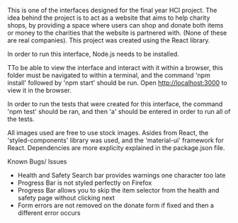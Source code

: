 This is one of the interfaces designed for the final year HCI project. The idea behind the project is to act as a website that aims to help charity shops, by providing a space where users can shop and donate both items or money to the charities that the website is partnered with. (None of these are real companies). This project was created using the React library. 

In order to run this interface, Node.js needs to be installed. 

TTo be able to view the interface and interact with it within a browser, this folder must be navigated to within a terminal, and the command 'npm install' followed by 'npm start' should be run. Open [http://localhost:3000](http://localhost:3000) to view it in the browser.

In order to run the tests that were created for this interface, the command 'npm test' should be ran, and then 'a' should be entered in order to run all of the tests. 

All images used are free to use stock images. 
Asides from React, the 'styled-components' library was used, and the 'material-ui' framework for React. Dependencies are more explicity explained in the package.json file.  

Known Bugs/ Issues 
- Health and Safety Search bar provides warnings one character too late 
- Progress Bar is not styled perfectly on Firefox 
- Progress Bar allows you to skip the item selector from the health and safety page without clicking next 
- Form errors are not removed on the donate form if fixed and then a different error occurs 

